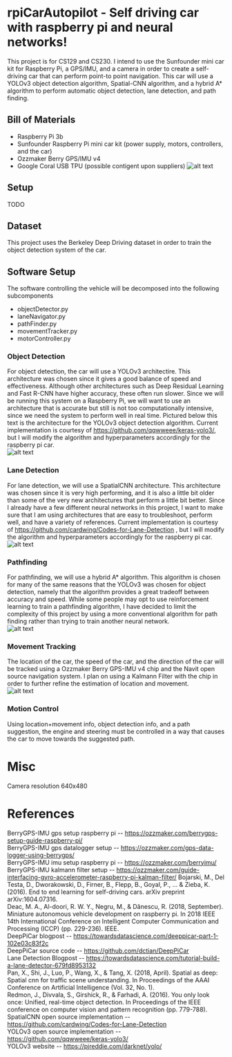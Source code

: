 # rpiCarAutopilot - Self driving car with raspberry pi and neural networks!
This project is for CS129 and CS230. I intend to use the Sunfounder mini car kit for Raspberry Pi, a GPS/IMU, and a camera in order to create a self-driving car that can perform point-to point navigation. This car will use a YOLOv3 object detection algorithm, Spatial-CNN algorithm, and a hybrid A* algorithm to perform automatic object detection, lane detection,  and path finding. 

## Bill of Materials
- Raspberry Pi 3b
- Sunfounder Raspberry Pi mini car kit (power supply, motors, controllers, and the car)
- Ozzmaker Berry GPS/IMU v4
- Google Coral USB TPU (possible contigent upon suppliers)
![alt text](https://github.com/joe-loy/rpiCarAutopilot/blob/main/project_bom_image.png)
## Setup
TODO

## Dataset
This project uses the Berkeley Deep Driving dataset in order to train the object detection system of the car. 

## Software Setup
The software controlling the vehicle will be decomposed into the following subcomponents
- objectDetector.py
- laneNavigator.py
- pathFinder.py
- movementTracker.py
- motorController.py

### Object Detection
For object detection, the car will use a YOLOv3 architectire. This architecture was chosen since it gives a good balance of speed and effectiveness. Although other architectures such as Deep Residual Learning and Fast R-CNN have higher accuracy, these often run slower. Since we will be running this system on a Raspberry Pi, we will want to use an architecture that is accurate but still is not too computationally intensive, since we need the system to perform well in real time. Pictured below this text is the architecture for the YOLOv3 object detection algorithm. Current implementation is courtesy of https://github.com/qqwweee/keras-yolo3/, but I will modify the algorithm and hyperparameters accordingly for the raspberry pi car. <br>
![alt text](https://github.com/joe-loy/rpiCarAutopilot/blob/main/YOLOv3.png)

### Lane Detection
For lane detection, we will use a SpatialCNN architecture. This architecture was chosen since it is very high performing, and it is also a little bit older than some of the very new architectures that perform a little bit better. Since I already have a few different neural networks in this project, I want to make sure that I am using architectures that are easy to troubleshoot, perform well, and have a variety of references. Current implementation is courtesy of https://github.com/cardwing/Codes-for-Lane-Detection , but I will modify the algorithm and hyperparameters accordingly for the raspberry pi car. <br>
![alt text](https://github.com/joe-loy/rpiCarAutopilot/blob/main/Spatial-CNN.png)

### Pathfinding
For pathfinding, we will use a hybrid A* algorithm. This algorithm is chosen for many of the same reasons that the YOLOv3 was chosen for object detection, namely that the algorithm provides a great tradeoff between accuracy and speed. While some people may opt to use reinforcement learning to train a pathfinding algorithm, I have decided to limit the complexity of this project by using a more conventional algorithm for path finding rather than trying to train another neural network.  <br> ![alt text](https://github.com/joe-loy/rpiCarAutopilot/blob/main/a-star.png)

### Movement Tracking
The location of the car, the speed of the car, and the direction of the car will be tracked using a Ozzmaker Berry GPS-IMU v4 chip and the Navit open source navigation system. I plan on using a Kalmann Filter with the chip in order to further refine the estimation of location and movement. <br>
![alt text](https://github.com/joe-loy/rpiCarAutopilot/blob/main/kalman_filter.jpeg)

### Motion Control
Using location+movement info, object detection info, and a path suggestion, the engine and steering must be controlled in a way that causes the car to move towards the suggested path. 

# Misc
Camera resolution 640x480

# References 
BerryGPS-IMU gps setup raspberry pi -- https://ozzmaker.com/berrygps-setup-guide-raspberry-pi/ <br>
BerryGPS-IMU gps datalogger setup -- https://ozzmaker.com/gps-data-logger-using-berrygps/ <br>
BerryGPS-IMU imu setup raspberry pi -- https://ozzmaker.com/berryimu/ <br>
BerryGPS-IMU kalmann filter setup -- https://ozzmaker.com/guide-interfacing-gyro-accelerometer-raspberry-pi-kalman-filter/
Bojarski, M., Del Testa, D., Dworakowski, D., Firner, B., Flepp, B., Goyal, P., ... & Zieba, K. (2016). End to end learning for self-driving cars. arXiv preprint arXiv:1604.07316. <br>
Deac, M. A., Al-doori, R. W. Y., Negru, M., & Dǎnescu, R. (2018, September). Miniature autonomous vehicle development on raspberry pi. In 2018 IEEE 14th International Conference on Intelligent Computer Communication and Processing (ICCP) (pp. 229-236). IEEE. <br>
DeepPiCar blogpost -- https://towardsdatascience.com/deeppicar-part-1-102e03c83f2c <br>
DeepPiCar source code -- https://github.com/dctian/DeepPiCar <br>
Lane Detection Blogpost -- https://towardsdatascience.com/tutorial-build-a-lane-detector-679fd8953132 <br> 
Pan, X., Shi, J., Luo, P., Wang, X., & Tang, X. (2018, April). Spatial as deep: Spatial cnn for traffic scene understanding. In Proceedings of the AAAI Conference on Artificial Intelligence (Vol. 32, No. 1). <br>
Redmon, J., Divvala, S., Girshick, R., & Farhadi, A. (2016). You only look once: Unified, real-time object detection. In Proceedings of the IEEE conference on computer vision and pattern recognition (pp. 779-788). <br>
SpatialCNN open source implementation --  https://github.com/cardwing/Codes-for-Lane-Detection <br>
YOLOv3 open source implementation -- https://github.com/qqwweee/keras-yolo3/ <br>
YOLOv3 website -- https://pjreddie.com/darknet/yolo/ <br>
